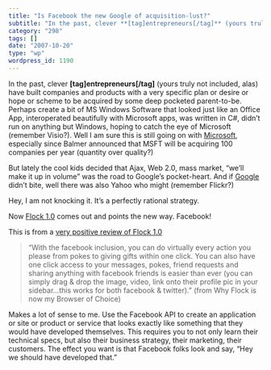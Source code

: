 ```yaml
---
title: "Is Facebook the new Google of acquisition-lust?"
subtitle: "In the past, clever **[tag]entrepreneurs[/tag]** (yours truly not included, alas) have built compani..."
category: "298"
tags: []
date: "2007-10-20"
type: "wp"
wordpress_id: 1190
---
```

In the past, clever **[tag]entrepreneurs[/tag]** (yours truly not included, alas) have built companies and products with a very specific plan or desire or hope or scheme to be acquired by some deep pocketed parent-to-be.
Perhaps create a bit of MS Windows Software that looked just like an Office App, interoperated beautifully with Microsoft apps, was written in C#, didn’t run on anything but Windows, hoping to catch the eye of Microsoft (remember Visio?). Well I am sure this is still going on with [Microsoft](http://www.microsoft.com/en/us/default.aspx), especially since Balmer announced that MSFT will be acquiring 100 companies per year (quantity over quality?)

But lately the cool kids decided that Ajax, Web 2.0, mass market, “we’ll make it up in volume” was the road to Google’s pocket-heart. And if [Google](http://www.google.com/) didn’t bite, well there was also Yahoo who might (remember Flickr?)

Hey, I am not knocking it. It’s a perfectly rational strategy.

Now [Flock 1.0](http://www.flock.com/) comes out and points the new way. Facebook!

This is from a [very positive review of Flock 1.0](http://blog.wedocreative.com/2007/10/web/why-flock-is-now-my-favorite-browser/)

> “With the facebook inclusion, you can do virtually every action you please from pokes to giving gifts within one click. You can also have one click access to your messages, pokes, friend requests and sharing anything with facebook friends is easier than ever (you can simply drag & drop the image, video, link onto their profile pic in your sidebar…this works for both facebook & twitter).” (from Why Flock is now my Browser of Choice)

Makes a lot of sense to me. Use the Facebook API to create an application or site or product or service that looks exactly like something that they would have developed themselves. This requires you to not only learn their technical specs, but also their business strategy, their marketing, their customers. The effect you want is that Facebook folks look and say, “Hey we should have developed that.”